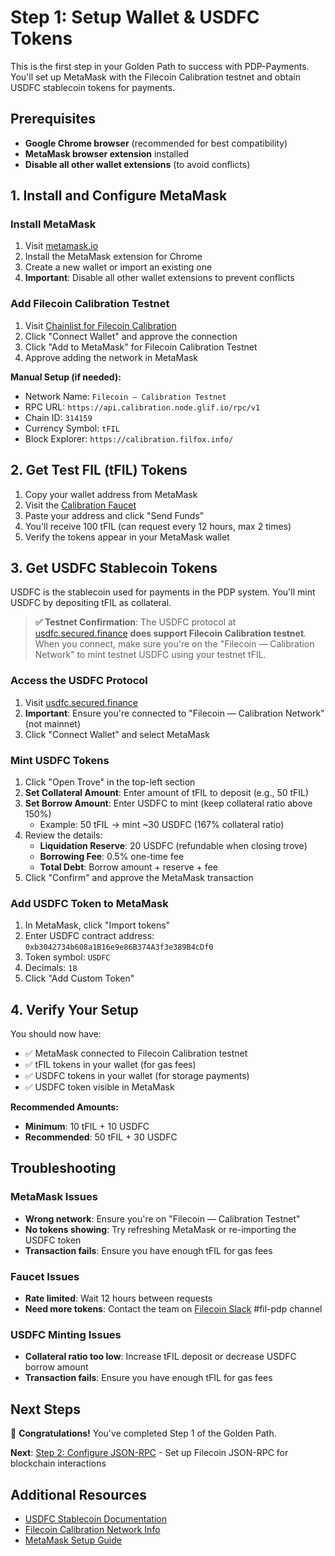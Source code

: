 # Step 1: Setup Wallet & USDFC Tokens

This is the first step in your Golden Path to success with PDP-Payments. You'll set up MetaMask with the Filecoin Calibration testnet and obtain USDFC stablecoin tokens for payments.

## Prerequisites

- **Google Chrome browser** (recommended for best compatibility)
- **MetaMask browser extension** installed
- **Disable all other wallet extensions** (to avoid conflicts)

## 1. Install and Configure MetaMask

### Install MetaMask
1. Visit [metamask.io](https://metamask.io/download.html)
2. Install the MetaMask extension for Chrome
3. Create a new wallet or import an existing one
4. **Important**: Disable all other wallet extensions to prevent conflicts

### Add Filecoin Calibration Testnet
1. Visit [Chainlist for Filecoin Calibration](https://chainlist.org/chain/314159)
2. Click "Connect Wallet" and approve the connection
3. Click "Add to MetaMask" for Filecoin Calibration Testnet
4. Approve adding the network in MetaMask

**Manual Setup (if needed):**
- Network Name: `Filecoin — Calibration Testnet`
- RPC URL: `https://api.calibration.node.glif.io/rpc/v1`
- Chain ID: `314159`
- Currency Symbol: `tFIL`
- Block Explorer: `https://calibration.filfox.info/`

## 2. Get Test FIL (tFIL) Tokens

1. Copy your wallet address from MetaMask
2. Visit the [Calibration Faucet](https://faucet.calibnet.chainsafe-fil.io/)
3. Paste your address and click "Send Funds"
4. You'll receive 100 tFIL (can request every 12 hours, max 2 times)
5. Verify the tokens appear in your MetaMask wallet

## 3. Get USDFC Stablecoin Tokens

USDFC is the stablecoin used for payments in the PDP system. You'll mint USDFC by depositing tFIL as collateral.

> **✅ Testnet Confirmation**: The USDFC protocol at [usdfc.secured.finance](https://usdfc.secured.finance/#/) **does support Filecoin Calibration testnet**. When you connect, make sure you're on the "Filecoin — Calibration Network" to mint testnet USDFC using your testnet tFIL.

### Access the USDFC Protocol
1. Visit [usdfc.secured.finance](https://usdfc.secured.finance/#/)
2. **Important**: Ensure you're connected to "Filecoin — Calibration Network" (not mainnet)
3. Click "Connect Wallet" and select MetaMask

### Mint USDFC Tokens
1. Click "Open Trove" in the top-left section
2. **Set Collateral Amount**: Enter amount of tFIL to deposit (e.g., 50 tFIL)
3. **Set Borrow Amount**: Enter USDFC to mint (keep collateral ratio above 150%)
   - Example: 50 tFIL → mint ~30 USDFC (167% collateral ratio)
4. Review the details:
   - **Liquidation Reserve**: 20 USDFC (refundable when closing trove)
   - **Borrowing Fee**: 0.5% one-time fee
   - **Total Debt**: Borrow amount + reserve + fee
5. Click "Confirm" and approve the MetaMask transaction

### Add USDFC Token to MetaMask
1. In MetaMask, click "Import tokens"
2. Enter USDFC contract address: `0xb3042734b608a1B16e9e86B374A3f3e389B4cDf0`
3. Token symbol: `USDFC`
4. Decimals: `18`
5. Click "Add Custom Token"

## 4. Verify Your Setup

You should now have:
- ✅ MetaMask connected to Filecoin Calibration testnet
- ✅ tFIL tokens in your wallet (for gas fees)
- ✅ USDFC tokens in your wallet (for storage payments)
- ✅ USDFC token visible in MetaMask

**Recommended Amounts:**
- **Minimum**: 10 tFIL + 10 USDFC
- **Recommended**: 50 tFIL + 30 USDFC

## Troubleshooting

### MetaMask Issues
- **Wrong network**: Ensure you're on "Filecoin — Calibration Testnet"
- **No tokens showing**: Try refreshing MetaMask or re-importing the USDFC token
- **Transaction fails**: Ensure you have enough tFIL for gas fees

### Faucet Issues
- **Rate limited**: Wait 12 hours between requests
- **Need more tokens**: Contact the team on [Filecoin Slack](https://filecoin.io/slack) #fil-pdp channel

### USDFC Minting Issues
- **Collateral ratio too low**: Increase tFIL deposit or decrease USDFC borrow amount
- **Transaction fails**: Ensure you have enough tFIL for gas fees

## Next Steps

🎉 **Congratulations!** You've completed Step 1 of the Golden Path.

**Next**: [Step 2: Configure JSON-RPC](setup-detailed.md) - Set up Filecoin JSON-RPC for blockchain interactions

## Additional Resources

- [USDFC Stablecoin Documentation](https://docs.secured.finance/)
- [Filecoin Calibration Network Info](https://docs.filecoin.io/networks/calibration/)
- [MetaMask Setup Guide](https://docs.filecoin.io/basics/assets/metamask-setup/)

